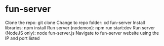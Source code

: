 # fun-server
Clone the repo: git clone <repo url>
Change to repo folder: cd fun-server
Install libraries: npm install
Run server (nodemon): npm run start:dev
Run server (NodeJS only): node fun-server.js
Navigate to fun-server website using the IP and port listed
